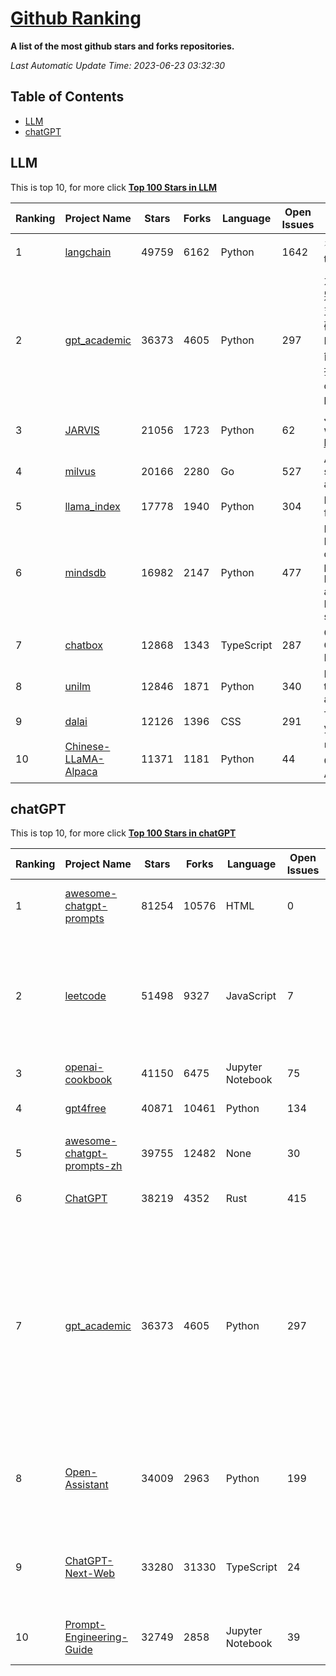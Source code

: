 [Github Ranking](./README.md)
==========

**A list of the most github stars and forks repositories.**

*Last Automatic Update Time: 2023-06-23 03:32:30*

## Table of Contents
 * [LLM](#LLM)
 * [chatGPT](#chatGPT)

## LLM

This is top 10, for more click **[Top 100 Stars in LLM](Top100/LLM.md)**

| Ranking | Project Name | Stars | Forks | Language | Open Issues | Description | Last Commit |
| ------- | ------------ | ----- | ----- | -------- | ----------- | ----------- | ----------- |
| 1 | [langchain](https://github.com/hwchase17/langchain) | 49759 | 6162 | Python | 1642 | ⚡ Building applications with LLMs through composability ⚡ | 2023-06-23T03:27:01Z |
| 2 | [gpt_academic](https://github.com/binary-husky/gpt_academic) | 36373 | 4605 | Python | 297 | 为ChatGPT/GLM提供图形交互界面，特别优化论文阅读润色体验，模块化设计支持自定义快捷按钮&函数插件，支持代码块表格显示，Tex公式双显示，支持Python和C++等项目剖析&自译解功能，PDF/LaTex论文翻译&总结功能，支持并行问询多种LLM模型，支持清华chatglm等本地模型。兼容复旦MOSS, llama, rwkv, 盘古, newbing, claude等 | 2023-06-21T08:23:21Z |
| 3 | [JARVIS](https://github.com/microsoft/JARVIS) | 21056 | 1723 | Python | 62 | JARVIS, a system to connect LLMs with ML community. Paper: https://arxiv.org/pdf/2303.17580.pdf | 2023-06-09T22:52:32Z |
| 4 | [milvus](https://github.com/milvus-io/milvus) | 20166 | 2280 | Go | 527 | A cloud-native vector database, storage for next generation AI applications | 2023-06-23T00:19:35Z |
| 5 | [llama_index](https://github.com/jerryjliu/llama_index) | 17778 | 1940 | Python | 304 | LlamaIndex (GPT Index) is a data framework for your LLM applications | 2023-06-22T23:51:44Z |
| 6 | [mindsdb](https://github.com/mindsdb/mindsdb) | 16982 | 2147 | Python | 477 | MindsDB is a Server for Artificial Intelligence Logic. Enabling developers to ship to production AI powered projects (from the latest LLMs, vector operations, state of the art time-series forecasting to Machine Learning) in a fast and scalable way.  | 2023-06-22T21:16:18Z |
| 7 | [chatbox](https://github.com/Bin-Huang/chatbox) | 12868 | 1343 | TypeScript | 287 | Chatbox is a desktop app for GPT/LLM that supports Windows, Mac, Linux & Web Online | 2023-06-17T23:01:51Z |
| 8 | [unilm](https://github.com/microsoft/unilm) | 12846 | 1871 | Python | 340 | Large-scale Self-supervised Pre-training Across Tasks, Languages, and Modalities | 2023-06-22T04:18:51Z |
| 9 | [dalai](https://github.com/cocktailpeanut/dalai) | 12126 | 1396 | CSS | 291 | The simplest way to run LLaMA on your local machine | 2023-06-12T17:24:00Z |
| 10 | [Chinese-LLaMA-Alpaca](https://github.com/ymcui/Chinese-LLaMA-Alpaca) | 11371 | 1181 | Python | 44 | 中文LLaMA&Alpaca大语言模型+本地CPU/GPU训练部署 (Chinese LLaMA & Alpaca LLMs) | 2023-06-21T07:01:01Z |


## chatGPT

This is top 10, for more click **[Top 100 Stars in chatGPT](Top100/chatGPT.md)**

| Ranking | Project Name | Stars | Forks | Language | Open Issues | Description | Last Commit |
| ------- | ------------ | ----- | ----- | -------- | ----------- | ----------- | ----------- |
| 1 | [awesome-chatgpt-prompts](https://github.com/f/awesome-chatgpt-prompts) | 81254 | 10576 | HTML | 0 | This repo includes ChatGPT prompt curation to use ChatGPT better. | 2023-06-22T03:47:22Z |
| 2 | [leetcode](https://github.com/azl397985856/leetcode) | 51498 | 9327 | JavaScript | 7 | 推荐免费ChatGPT网站：www.lintcode.com/chat-gpt?utm_source=tf-github-lucifer  LeetCode Solutions: A Record of My Problem Solving Journey.( leetcode题解，记录自己的leetcode解题之路。) | 2023-06-13T16:05:38Z |
| 3 | [openai-cookbook](https://github.com/openai/openai-cookbook) | 41150 | 6475 | Jupyter Notebook | 75 | Examples and guides for using the OpenAI API | 2023-06-22T23:46:09Z |
| 4 | [gpt4free](https://github.com/xtekky/gpt4free) | 40871 | 10461 | Python | 134 | decentralising the Ai Industry, just some language model api's... | 2023-06-17T22:59:34Z |
| 5 | [awesome-chatgpt-prompts-zh](https://github.com/PlexPt/awesome-chatgpt-prompts-zh) | 39755 | 12482 | None | 30 | ChatGPT 中文调教指南。各种场景使用指南。学习怎么让它听你的话。 | 2023-06-19T03:00:36Z |
| 6 | [ChatGPT](https://github.com/lencx/ChatGPT) | 38219 | 4352 | Rust | 415 | 🔮 ChatGPT Desktop Application (Mac, Windows and Linux) | 2023-06-15T14:51:49Z |
| 7 | [gpt_academic](https://github.com/binary-husky/gpt_academic) | 36373 | 4605 | Python | 297 | 为ChatGPT/GLM提供图形交互界面，特别优化论文阅读润色体验，模块化设计支持自定义快捷按钮&函数插件，支持代码块表格显示，Tex公式双显示，支持Python和C++等项目剖析&自译解功能，PDF/LaTex论文翻译&总结功能，支持并行问询多种LLM模型，支持清华chatglm等本地模型。兼容复旦MOSS, llama, rwkv, 盘古, newbing, claude等 | 2023-06-21T08:23:21Z |
| 8 | [Open-Assistant](https://github.com/LAION-AI/Open-Assistant) | 34009 | 2963 | Python | 199 | OpenAssistant is a chat-based assistant that understands tasks, can interact with third-party systems, and retrieve information dynamically to do so. | 2023-06-21T09:55:03Z |
| 9 | [ChatGPT-Next-Web](https://github.com/Yidadaa/ChatGPT-Next-Web) | 33280 | 31330 | TypeScript | 24 | A well-designed cross-platform ChatGPT UI (Web / PWA / Linux / Win / MacOS). 一键拥有你自己的跨平台 ChatGPT 应用。 | 2023-06-23T01:51:46Z |
| 10 | [Prompt-Engineering-Guide](https://github.com/dair-ai/Prompt-Engineering-Guide) | 32749 | 2858 | Jupyter Notebook | 39 | 🐙 Guides, papers, lecture, notebooks and resources for prompt engineering | 2023-06-22T21:32:01Z |

